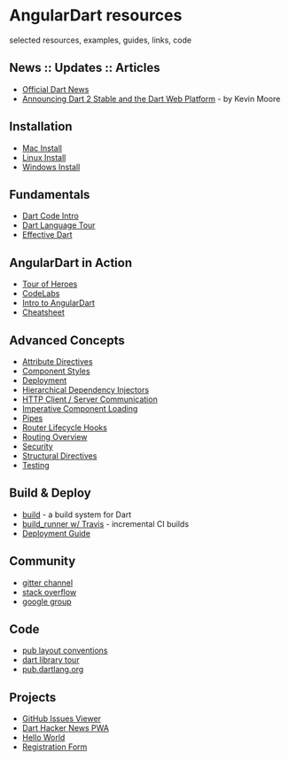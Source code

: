 # AngularDart resources
selected resources, examples, guides, links, code

## News :: Updates :: Articles
  - [Official Dart News](https://news.dartlang.org/)
  - [Announcing Dart 2 Stable and the Dart Web Platform](https://medium.com/dartlang/dart-2-stable-and-the-dart-web-platform-3775d5f8eac7) - by Kevin Moore

## Installation
  - [Mac Install](https://flutter.io/docs/get-started/install/macos)
  - [Linux Install](https://flutter.io/docs/get-started/install/linux)
  - [Windows Install](https://flutter.io/docs/get-started/install/windows)

## Fundamentals
  - [Dart Code Intro](https://www.dartlang.org/samples)
  - [Dart Language Tour](https://www.dartlang.org/guides/language/language-tour)
  - [Effective Dart](https://www.dartlang.org/guides/language/effective-dart/style) 

## AngularDart in Action
  - [Tour of Heroes](https://webdev.dartlang.org/angular/tutorial)
  - [CodeLabs](https://webdev.dartlang.org/codelabs)
  - [Intro to AngularDart](https://dzone.com/articles/intro-angulardart-best-angular)
  - [Cheatsheet](https://webdev.dartlang.org/angular/cheatsheet)

## Advanced Concepts
  - [Attribute Directives](https://webdev.dartlang.org/angular/guide/attribute-directives)
  - [Component Styles](https://webdev.dartlang.org/angular/guide/component-styles)
  - [Deployment](https://webdev.dartlang.org/angular/guide/deployment)
  - [Hierarchical Dependency Injectors](https://webdev.dartlang.org/angular/guide/hierarchical-dependency-injection)
  - [HTTP Client / Server Communication](https://webdev.dartlang.org/angular/guide/server-communication)
  - [Imperative Component Loading](https://github.com/dart-lang/angular/blob/master/doc/faq/component-loading.md)
  - [Pipes](https://webdev.dartlang.org/angular/guide/pipes)
  - [Router Lifecycle Hooks](https://webdev.dartlang.org/angular/guide/router/5)
  - [Routing Overview](https://webdev.dartlang.org/angular/guide/router)
  - [Security](https://webdev.dartlang.org/angular/guide/security)
  - [Structural Directives](https://webdev.dartlang.org/angular/guide/structural-directives)
  - [Testing](https://webdev.dartlang.org/angular/guide/testing)

## Build & Deploy
  - [build](https://github.com/dart-lang/build) - a build system for Dart
  - [build_runner w/ Travis](https://github.com/dart-lang/build/blob/master/docs/travis.md) - incremental CI builds
  - [Deployment Guide](https://webdev.dartlang.org/angular/guide/deployment)

## Community
  - [gitter channel](https://gitter.im/dart-lang/angular)
  - [stack overflow](https://stackoverflow.com/questions/tagged/dart+angular-dart)
  - [google group](https://groups.google.com/a/dartlang.org/forum/#!forum/web)

## Code
  - [pub layout conventions](https://www.dartlang.org/tools/pub/package-layout)
  - [dart library tour](https://www.dartlang.org/guides/libraries/library-tour)
  - [pub.dartlang.org](https://pub.dartlang.org/)

## Projects
  - [GitHub Issues Viewer](examples/github_issues)
  - [Dart Hacker News PWA](examples/hacker_news_pwa)
  - [Hello World](examples/hello_world)
  - [Registration Form](examples/registration_form)





